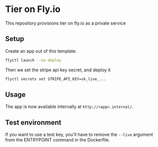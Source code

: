 # Tier on Fly.io

This repository provisions tier on fly.io as a private service

## Setup

Create an app out of this template.

```sh
flyctl launch --no-deploy
```

Then we set the stripe api key secret, and deploy it

```sh
flyctl secrets set STRIPE_API_KEY=sk_live_...
```

## Usage

The app is now available internally at `http://<app>.internal/`.

## Test environment

If you want to use a test key, you'll have to remove the `--live` argument from the ENTRYPOINT command in the Dockerfile.
